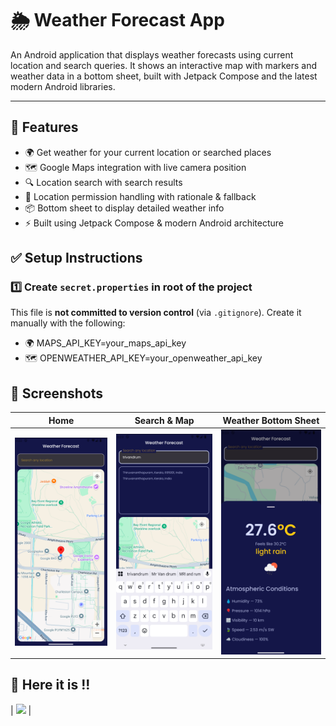 # 🌦️ Weather Forecast App

An Android application that displays weather forecasts using current location and search queries. It shows an interactive map with markers and weather data in a bottom sheet, built with Jetpack Compose and the latest modern Android libraries.

---

## 🚀 Features

- 🌍 Get weather for your current location or searched places
- 🗺️ Google Maps integration with live camera position
- 🔍 Location search with search results
- 🧭 Location permission handling with rationale & fallback
- 📦 Bottom sheet to display detailed weather info
- ⚡ Built using Jetpack Compose & modern Android architecture

## ✅ Setup Instructions

### 1️⃣ Create `secret.properties` in root of the project

This file is **not committed to version control** (via `.gitignore`). Create it manually with the following:

- 🌍 MAPS_API_KEY=your_maps_api_key
- 🗺️ OPENWEATHER_API_KEY=your_openweather_api_key


## 📸 Screenshots

| Home                             | Search & Map | Weather Bottom Sheet         |
|----------------------------------|--------------|------------------------------|
| ![](screenshots/home_screen.png) | ![](screenshots/search.png) | ![](screenshots/weather.png) |

## 📸 Here it is !!
| ![](screenshots/recording.gif) | 




